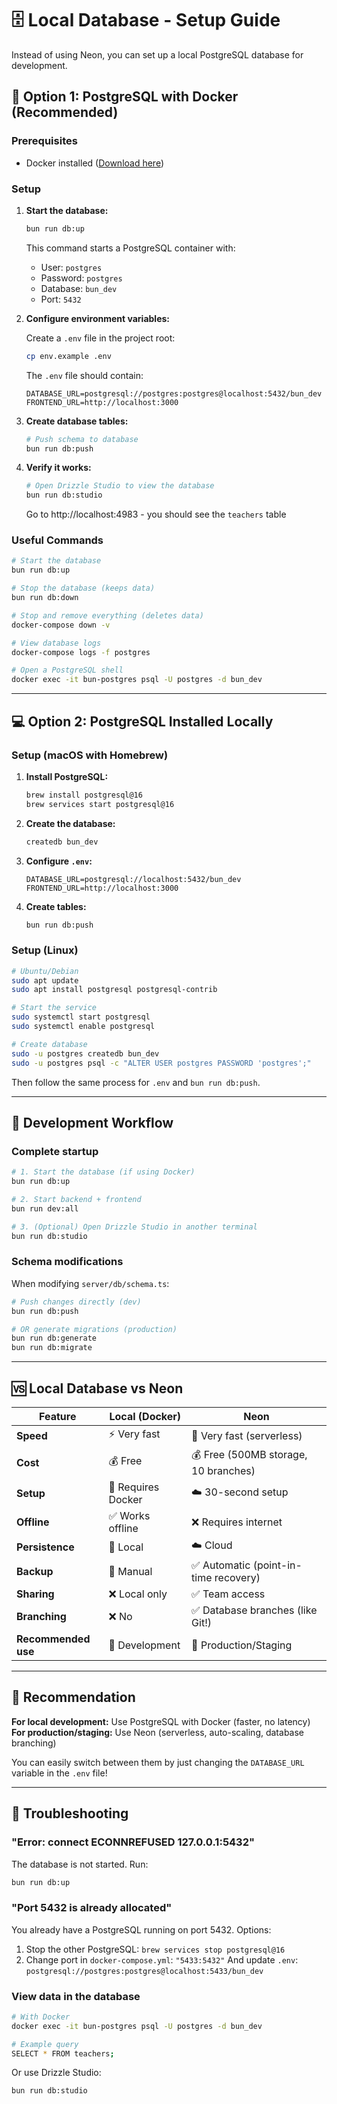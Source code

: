 # 🗄️ Local Database - Setup Guide

Instead of using Neon, you can set up a local PostgreSQL database for development.

## 🐳 Option 1: PostgreSQL with Docker (Recommended)

### Prerequisites
- Docker installed ([Download here](https://www.docker.com/products/docker-desktop))

### Setup

1. **Start the database:**
   ```bash
   bun run db:up
   ```
   
   This command starts a PostgreSQL container with:
   - User: `postgres`
   - Password: `postgres`
   - Database: `bun_dev`
   - Port: `5432`

2. **Configure environment variables:**
   
   Create a `.env` file in the project root:
   ```bash
   cp env.example .env
   ```
   
   The `.env` file should contain:
   ```env
   DATABASE_URL=postgresql://postgres:postgres@localhost:5432/bun_dev
   FRONTEND_URL=http://localhost:3000
   ```

3. **Create database tables:**
   ```bash
   # Push schema to database
   bun run db:push
   ```

4. **Verify it works:**
   ```bash
   # Open Drizzle Studio to view the database
   bun run db:studio
   ```
   
   Go to http://localhost:4983 - you should see the `teachers` table

### Useful Commands

```bash
# Start the database
bun run db:up

# Stop the database (keeps data)
bun run db:down

# Stop and remove everything (deletes data)
docker-compose down -v

# View database logs
docker-compose logs -f postgres

# Open a PostgreSQL shell
docker exec -it bun-postgres psql -U postgres -d bun_dev
```

---

## 💻 Option 2: PostgreSQL Installed Locally

### Setup (macOS with Homebrew)

1. **Install PostgreSQL:**
   ```bash
   brew install postgresql@16
   brew services start postgresql@16
   ```

2. **Create the database:**
   ```bash
   createdb bun_dev
   ```

3. **Configure `.env`:**
   ```env
   DATABASE_URL=postgresql://localhost:5432/bun_dev
   FRONTEND_URL=http://localhost:3000
   ```

4. **Create tables:**
   ```bash
   bun run db:push
   ```

### Setup (Linux)

```bash
# Ubuntu/Debian
sudo apt update
sudo apt install postgresql postgresql-contrib

# Start the service
sudo systemctl start postgresql
sudo systemctl enable postgresql

# Create database
sudo -u postgres createdb bun_dev
sudo -u postgres psql -c "ALTER USER postgres PASSWORD 'postgres';"
```

Then follow the same process for `.env` and `bun run db:push`.

---

## 🔄 Development Workflow

### Complete startup

```bash
# 1. Start the database (if using Docker)
bun run db:up

# 2. Start backend + frontend
bun run dev:all

# 3. (Optional) Open Drizzle Studio in another terminal
bun run db:studio
```

### Schema modifications

When modifying `server/db/schema.ts`:

```bash
# Push changes directly (dev)
bun run db:push

# OR generate migrations (production)
bun run db:generate
bun run db:migrate
```

---

## 🆚 Local Database vs Neon

| Feature | Local (Docker) | Neon |
|---------|----------------|------|
| **Speed** | ⚡ Very fast | 🚀 Very fast (serverless) |
| **Cost** | 💰 Free | 💰 Free (500MB storage, 10 branches) |
| **Setup** | 🔧 Requires Docker | ☁️ 30-second setup |
| **Offline** | ✅ Works offline | ❌ Requires internet |
| **Persistence** | 💾 Local | ☁️ Cloud |
| **Backup** | 🔴 Manual | ✅ Automatic (point-in-time recovery) |
| **Sharing** | ❌ Local only | ✅ Team access |
| **Branching** | ❌ No | ✅ Database branches (like Git!) |
| **Recommended use** | 🧪 Development | 🚀 Production/Staging |

---

## 🎯 Recommendation

**For local development:** Use PostgreSQL with Docker (faster, no latency)
**For production/staging:** Use Neon (serverless, auto-scaling, database branching)

You can easily switch between them by just changing the `DATABASE_URL` variable in the `.env` file!

---

## 🐛 Troubleshooting

### "Error: connect ECONNREFUSED 127.0.0.1:5432"

The database is not started. Run:
```bash
bun run db:up
```

### "Port 5432 is already allocated"

You already have a PostgreSQL running on port 5432. Options:
1. Stop the other PostgreSQL: `brew services stop postgresql@16`
2. Change port in `docker-compose.yml`: `"5433:5432"`
   And update `.env`: `postgresql://postgres:postgres@localhost:5433/bun_dev`

### View data in the database

```bash
# With Docker
docker exec -it bun-postgres psql -U postgres -d bun_dev

# Example query
SELECT * FROM teachers;
```

Or use Drizzle Studio:
```bash
bun run db:studio
```
